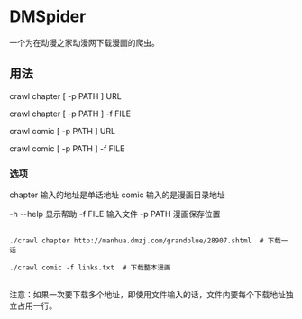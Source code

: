 # DMSpider

一个为在动漫之家动漫网下载漫画的爬虫。

## 用法

crawl chapter [ -p PATH ] URL

crawl chapter [ -p PATH ] -f FILE

crawl comic [ -p PATH ] URL

crawl comic [ -p PATH ] -f FILE

### 选项

chapter				输入的地址是单话地址
comic				输入的是漫画目录地址

-h --help			显示帮助
-f FILE				输入文件
-p PATH				漫画保存位置

<pre>
<code>
./crawl chapter http://manhua.dmzj.com/grandblue/28907.shtml  # 下载一话

./crawl comic -f links.txt  # 下载整本漫画
</code>
</pre>

注意：如果一次要下载多个地址，即使用文件输入的话，文件内要每个下载地址独立占用一行。
